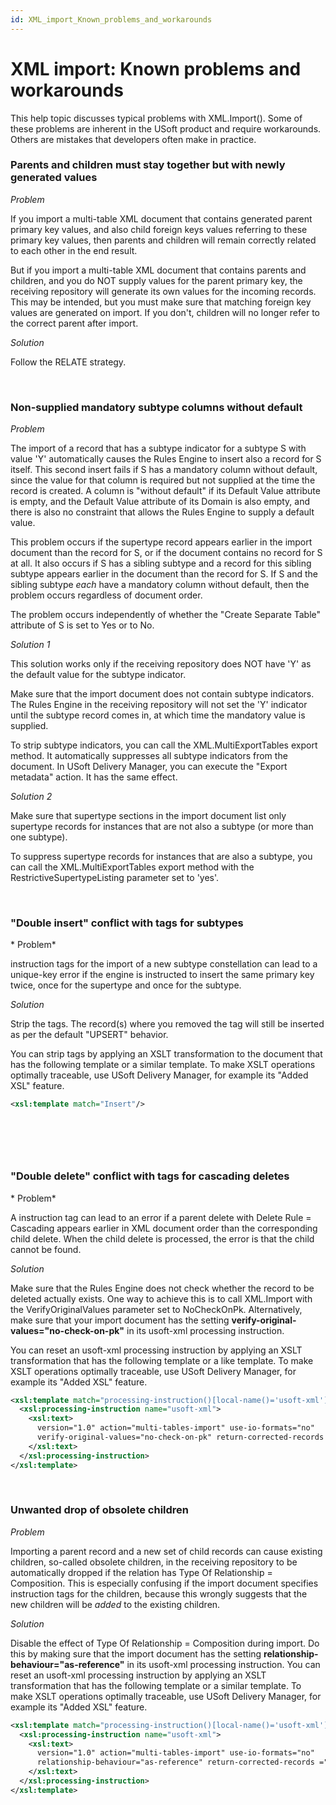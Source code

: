 ```yaml
---
id: XML_import_Known_problems_and_workarounds
---
```


# XML import: Known problems and workarounds

This help topic discusses typical problems with XML.Import(). Some of these problems are inherent in the USoft product and require workarounds. Others are mistakes that developers often make in practice.

### Parents and children must stay together but with newly generated values

*Problem*

If you import a multi-table XML document that contains generated parent primary key values, and also child foreign keys values referring to these primary key values, then parents and children will remain correctly related to each other in the end result.

But if you import a multi-table XML document that contains parents and children, and you do NOT supply values for the parent primary key, the receiving repository will generate its own values for the incoming records. This may be intended, but you must make sure that matching foreign key values are generated on import. If you don't, children will no longer refer to the correct parent after import.

*Solution*

Follow the RELATE strategy.

 

### Non-supplied mandatory subtype columns without default

*Problem*

The import of a record that has a subtype indicator for a subtype S with value 'Y' automatically causes the Rules Engine to insert also a record for S itself. This second insert fails if S has a mandatory column without default, since the value for that column is required but not supplied at the time the record is created. A column is "without default" if its Default Value attribute is empty, and the Default Value attribute of its Domain is also empty, and there is also no constraint that allows the Rules Engine to supply a default value.

This problem occurs if the supertype record appears earlier in the import document than the record for S, or if the document contains no record for S at all. It also occurs if S has a sibling subtype and a record for this sibling subtype appears earlier in the document than the record for S. If S and the sibling subtype *each* have a mandatory column without default, then the problem occurs regardless of document order.

The problem occurs independently of whether the "Create Separate Table" attribute of S is set to Yes or to No.

*Solution 1*

This solution works only if the receiving repository does NOT have 'Y' as the default value for the subtype indicator.

Make sure that the import document does not contain subtype indicators. The Rules Engine in the receiving repository will not set the 'Y' indicator until the subtype record comes in, at which time the mandatory value is supplied.

To strip subtype indicators, you can call the XML.MultiExportTables export method. It automatically suppresses all subtype indicators from the document. In USoft Delivery Manager, you can execute the "Export metadata" action. It has the same effect.

*Solution 2*

Make sure that supertype sections in the import document list only supertype records for instances that are not also a subtype (or more than one subtype).

To suppress supertype records for instances that are also a subtype, you can call the XML.MultiExportTables export method with the RestrictiveSupertypeListing parameter set to 'yes'.

 

### "Double insert" conflict with <Insert/> tags for subtypes

* Problem*

**<Insert/>** instruction tags for the import of a new subtype constellation can lead to a unique-key error if the engine is instructed to insert the same primary key twice, once for the supertype and once for the subtype.

*Solution*

Strip the <Insert/> tags. The record(s) where you removed the <Insert/> tag will still be inserted as per the default "UPSERT" behavior.

You can strip <Insert/> tags by applying an XSLT transformation to the document that has the following template or a similar template. To make XSLT operations optimally traceable, use USoft Delivery Manager, for example its "Added XSL" feature.

```xml
<xsl:template match="Insert"/>

```

 

###  

### "Double delete" conflict with <Delete/> tags for cascading deletes

* Problem*

A **<Delete/>** instruction tag can lead to an error if a parent delete with Delete Rule = Cascading appears earlier in XML document order than the corresponding child delete. When the child delete is processed, the error is that the child cannot be found.

*Solution*

Make sure that the Rules Engine does not check whether the record to be deleted actually exists. One way to achieve this is to call XML.Import with the VerifyOriginalValues parameter set to NoCheckOnPk. Alternatively, make sure that your import document has the setting **verify-original-values="no-check-on-pk"** in its usoft-xml processing instruction.

You can reset an usoft-xml processing instruction by applying an XSLT transformation that has the following template or a like template. To make XSLT operations optimally traceable, use USoft Delivery Manager, for example its "Added XSL" feature.

```xml
<xsl:template match="processing-instruction()[local-name()='usoft-xml']">
  <xsl:processing-instruction name="usoft-xml">
    <xsl:text>
      version="1.0" action="multi-tables-import" use-io-formats="no" 
      verify-original-values="no-check-on-pk" return-corrected-records ="yes"
    </xsl:text>
  </xsl:processing-instruction>
</xsl:template>

```

 

### Unwanted drop of obsolete children

*Problem*

Importing a parent record and a new set of child records can cause existing children, so-called obsolete children, in the receiving repository to be automatically dropped if the relation has Type Of Relationship = Composition. This is especially confusing if the import document specifies **<Insert/>** instruction tags for the children, because this wrongly suggests that the new children will be *added* to the existing children.

*Solution*

Disable the effect of Type Of Relationship = Composition during import. Do this by making sure that the import document has the setting **relationship-behaviour="as-reference"** in its usoft-xml processing instruction. You can reset an usoft-xml processing instruction by applying an XSLT transformation that has the following template or a similar template. To make XSLT operations optimally traceable, use USoft Delivery Manager, for example its "Added XSL" feature.

```xml
<xsl:template match="processing-instruction()[local-name()='usoft-xml']">
  <xsl:processing-instruction name="usoft-xml">
    <xsl:text>
      version="1.0" action="multi-tables-import" use-io-formats="no" 
      relationship-behaviour="as-reference" return-corrected-records ="yes"
    </xsl:text>
  </xsl:processing-instruction>
</xsl:template>

```

 